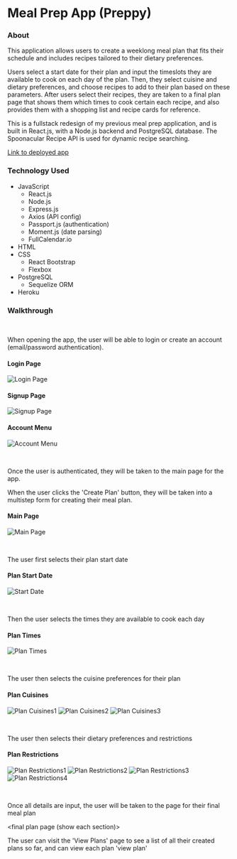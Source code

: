 # Meal Prep App (Preppy)

### About

This application allows users to create a weeklong meal plan that fits their schedule and includes recipes tailored to their dietary preferences. 

Users select a start date for their plan and input the timeslots they are available to cook on each day of the plan. Then, they select cuisine and dietary preferences, and choose recipes to add to their plan based on these parameters. After users select their recipes, they are taken to a final plan page that shows them which times to cook certain each recipe, and also provides them with a shopping list and recipe cards for reference.

This is a fullstack redesign of my previous meal prep application, and is built in React.js, with a Node.js backend and PostgreSQL database. The Spoonacular Recipe API is used for dynamic recipe searching.

[Link to deployed app](https://polar-basin-68400.herokuapp.com/)

### Technology Used

* JavaScript
  * React.js
  * Node.js
  * Express.js
  * Axios (API config)
  * Passport.js (authentication)
  * Moment.js (date parsing)
  * FullCalendar.io
* HTML
* CSS
  * React Bootstrap
  * Flexbox
* PostgreSQL
  * Sequelize ORM
* Heroku

### Walkthrough

<br>

When opening the app, the user will be able to login or create an account (email/password authentication).

#### Login Page
![Login Page](./meal-prep-react/src/assets/images/readme/login.png)

#### Signup Page

![Signup Page](./meal-prep-react/src/assets/images/readme/signup.png)

#### Account Menu
![Account Menu](./meal-prep-react/src/assets/images/readme/authmenu.png)

<br>

Once the user is authenticated, they will be taken to the main page for the app.

When the user clicks the 'Create Plan' button, they will be taken into a multistep form for creating their meal plan. 

#### Main Page
![Main Page](./meal-prep-react/src/assets/images/readme/main.png)

<br>

The user first selects their plan start date

#### Plan Start Date

![Start Date](./meal-prep-react/src/assets/images/readme/planstart.png)

<br>

Then the user selects the times they are available to cook each day

#### Plan Times

![Plan Times](./meal-prep-react/src/assets/images/readme/plantimes_1.png)

<br>

The user then selects the cuisine preferences for their plan

#### Plan Cuisines

![Plan Cuisines1](./meal-prep-react/src/assets/images/readme/cuisinesclosed.png)
![Plan Cuisines2](./meal-prep-react/src/assets/images/readme/cuisinesopen.png)
![Plan Cuisines3](./meal-prep-react/src/assets/images/readme/cuisinesselected.png)

<br>

The user then selects their dietary preferences and restrictions

#### Plan Restrictions

![Plan Restrictions1](./meal-prep-react/src/assets/images/readme/dietsclosed.png)
![Plan Restrictions2](./meal-prep-react/src/assets/images/readme/dietsopen.png)
![Plan Restrictions3](./meal-prep-react/src/assets/images/readme/dietsopen_2.png)
![Plan Restrictions4](./meal-prep-react/src/assets/images/readme/dietsselected.png)

<br>

Once all details are input, the user will be taken to the page for their final meal plan


<final plan page (show each section)>


The user can visit the 'View Plans' page to see a list of all their created plans so far, and can view each plan 'view plan'

<view plans page>

